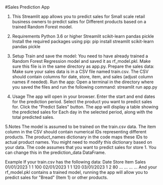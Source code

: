#Sales Prediction App

1. This Streamlit app allows you to predict sales for 
Small scale retail business owners to predict sales for 
Different products based on a trained Random Forest model.

2. Requirements
Python 3.6 or higher
Streamlit
scikit-learn
pandas
pickle
Install the required packages using pip:
pip install streamlit scikit-learn pandas pickle

3. Setup
Train and save the model: You need to have already trained a Random Forest Regression model
and saved it as rf_model.pkl. Make sure this file is in the same directory as app.py.
Prepare the sales data: Make sure your sales data is in a CSV file named train.csv. 
The CSV should contain columns for date, store, item, and sales (adjust column names if needed).
Run the app: Open a terminal in the directory where you saved the files and run the following command:
streamlit run app.py


4. Usage
The app will open in your browser.
Enter the start and end dates for the prediction period.
Select the product you want to predict sales for.
Click the "Predict Sales" button.
The app will display a table showing the predicted sales for
Each day in the selected period, along with the total predicted sales.

5.Notes
The model is assumed to be trained on the train.csv data.
The item column in the CSV should contain numerical IDs representing different products.
The product_names dictionary in the code maps these IDs to actual product names.
You might need to modify this dictionary based on your data.
The code assumes that you want to predict sales for store 1. 
You can change this in the prediction_data DataFrame.
 
Example
If your train.csv has the following data:
Date	Store	Item	Sales
01/01/2023	1	1	100
02/01/2023	1	1	120
03/01/2023	1	2	80
...	...	...	...
And your rf_model.pkl contains a trained model, running the app will allow you to predict sales for "Bread" (Item 1) or other products.